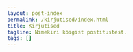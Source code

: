 ```yaml
---
layout: post-index
permalink: /kirjutised/index.html
title: Kirjutised
tagline: Nimekiri kõigist postitustest.
tags: []
---
```

